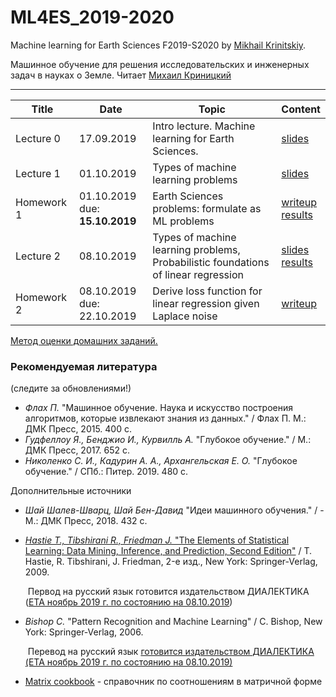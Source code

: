 # ML4ES_2019-2020
Machine learning for Earth Sciences F2019-S2020 by [Mikhail Krinitskiy](https://sail.ocean.ru/viewuser.php?user=krinitsky). 

Машинное обучение для решения исследовательских и инженерных задач в науках о Земле. Читает [Михаил Криницкий](https://sail.ocean.ru/viewuser.php?user=krinitsky)

-------

| Title      | Date                                | Topic                                                        | Content                                                      |
| ---------- | ----------------------------------- | ------------------------------------------------------------ | ------------------------------------------------------------ |
| Lecture 0  | 17.09.2019                          | Intro lecture. Machine learning for Earth Sciences.          | [slides](https://github.com/MKrinitskiy/ML4ES_2019-2020/blob/master/Lect0/Lect0.pdf) |
| Lecture 1  | 01.10.2019                          | Types of machine learning problems                           | [slides](https://github.com/MKrinitskiy/ML4ES_2019-2020/blob/master/Lect01/Lect01.pdf) |
| Homework 1 | 01.10.2019<br />due: **15.10.2019** | Earth Sciences problems: formulate as ML problems            | [writeup](https://github.com/MKrinitskiy/ML4ES_2019-2020/blob/master/HW01/HW01.md)<br>[results](https://github.com/MKrinitskiy/ML4ES_2019-2020/blob/master/HW01/leaderboard.md) |
| Lecture 2  | 08.10.2019                          | Types of machine learning problems, <br />Probabilistic foundations of linear regression | [slides](https://github.com/MKrinitskiy/ML4ES_2019-2020/blob/master/Lect02/Lect02.pdf)<br>[results](https://github.com/MKrinitskiy/ML4ES_2019-2020/blob/master/HW02/leaderboard.md) |
| Homework 2 | 08.10.2019<br />due: 22.10.2019     | Derive loss function for linear regression given Laplace noise | [writeup](https://github.com/MKrinitskiy/ML4ES_2019-2020/blob/master/HW02/HW02_writeup.pdf) |



[Метод оценки домашних заданий.](./homeworks_policy.md)



### Рекомендуемая литература

(следите за обновлениями!)

- *Флах П.* "Машинное обучение. Наука и искусство построения алгоритмов, которые
  извлекают знания из данных." / Флах П. М.: ДМК Пресс, 2015. 400 c.
- *Гудфеллоу Я., Бенджио И., Курвилль А.* "Глубокое обучение." / М.: ДМК Пресс, 2017. 652 c.
- *Николенко С. И., Кадурин А. А., Архангельская Е. О.* "Глубокое обучение." / СПб.: Питер. 2019. 480 с.

Дополнительные источники

- *Шай Шалев-Шварц, Шай Бен-Давид* "Идеи машинного обучения." / - М.: ДМК Пресс, 2018. 432 c.

- [*Hastie T., Tibshirani R., Friedman J.* "The Elements of Statistical Learning: Data Mining, Inference, and Prediction, Second Edition"](https://web.stanford.edu/~hastie/Papers/ESLII.pdf) / T. Hastie, R. Tibshirani, J. Friedman, 2-е изд., New York: Springer-Verlag, 2009.

  ​	Первод на русский язык готовится издательством ДИАЛЕКТИКА ([ETA ноябрь 2019 г. по состоянию на 08.10.2019](https://shtonda.blogspot.com/2017/11/elements-statistical-learning-hastie.html))

- *Bishop C.* "Pattern Recognition and Machine Learning" / C. Bishop, New York: Springer-Verlag, 2006.

  ​	Перевод на русский язык [готовится издательством ДИАЛЕКТИКА (ETA ноябрь 2019 г. по состоянию на 08.10.2019)](http://shtonda.blogspot.com/2018/05/pattern-recognition-machine-learning.html)

- [Matrix cookbook](https://www.math.uwaterloo.ca/~hwolkowi/matrixcookbook.pdf) - справочник по соотношениям в матричной форме

